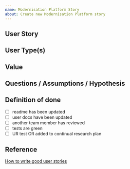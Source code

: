 ```yaml
---
name: Modernisation Platform Story
about: Create new Modernisation Platform story
---
```


## User Story

<!--
As a… [who is the user?] 
I need/want/expect to… [what does the user want to do?]
So that… [why does the user want to do this?] 
-->

## User Type(s)

<!--
Does this impact specific user types?
Can it link to a persona? 
-->

## Value

<!-- Describe the value and purpose of the changes -->

## Questions / Assumptions / Hypothesis

<!-- Additional information to explain approach taken
### Hypothesis 
If we... [do a thing]
Then... [this will happ]

### Proposal
A proposal that is something testable, don't worry whether it works or not, it's a place for ideas. 
-->



## Definition of done

<!-- Checklist for definition of done and acceptance criteria, for example: -->

- [ ] readme has been updated
- [ ] user docs have been updated
- [ ] another team member has reviewed
- [ ] tests are green
- [ ] UR test OR added to continual research plan

## Reference

[How to write good user stories](https://www.gov.uk/service-manual/agile-delivery/writing-user-stories)
